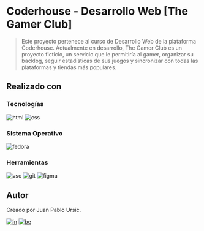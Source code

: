 # Coderhouse - Desarrollo Web [The Gamer Club]

> Este proyecto pertenece al curso de Desarrollo Web de la plataforma Coderhouse. Actualmente en desarrollo, The Gamer Club es un proyecto ficticio, un servicio que le permitiría al gamer, organizar su backlog, seguir estadísticas de sus juegos y sincronizar con todas las plataformas y tiendas más populares. 

## Realizado con

### Tecnologías

![html]
![css]

### Sistema Operativo
![fedora]

### Herramientas

![vsc] ![git] ![figma]

## Autor

Creado por Juan Pablo Ursic.

[![in]][in-link] [![be]][be-link]

[css]: 	https://img.shields.io/badge/CSS-239120?&style=for-the-badge&logo=css3&logoColor=white
[html]: https://img.shields.io/badge/HTML-239120?style=for-the-badge&logo=html5&logoColor=white
[fedora]: https://img.shields.io/badge/Fedora-294172?style=for-the-badge&logo=fedora&logoColor=white
[figma]: 	https://img.shields.io/badge/Figma-F24E1E?style=for-the-badge&logo=figma&logoColor=white
[vsc]: https://img.shields.io/badge/Visual_Studio_Code-0078D4?style=for-the-badge&logo=visual%20studio%20code&logoColor=white
[git]: https://img.shields.io/badge/GIT-E44C30?style=for-the-badge&logo=git&logoColor=white
[in]: https://img.shields.io/badge/LinkedIn-0077B5?style=for-the-badge&logo=linkedin&logoColor=white
[be]: https://img.shields.io/badge/Behance-0054F7?style=for-the-badge&logo=behance&logoColor=white

[in-link]: https://www.linkedin.com/in/ursicjuanpablo/
[be-link]: https://www.behance.net/juampiursic

